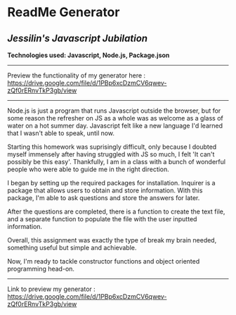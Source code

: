 # ReadMe Generator
## *Jessilin's Javascript Jubilation*
**Technologies used: Javascript, Node.js, Package.json**

-------------------------------

Preview the functionality of my generator here : https://drive.google.com/file/d/1PBp6xcDzmCV6qwev-zQf0rERnvTkP3gb/view 

-------------------------------

Node.js is just a program that runs Javascript outside the browser, but for some reason the refresher on JS as a whole was as welcome as a glass of water on a hot summer day. Javascript felt like a new language I'd learned that I wasn't able to speak, until now. 

Starting this homework was suprisingly difficult, only because I doubted myself immensely after having struggled with JS so much, I felt 'It can't possibly be this easy'. Thankfully, I am in a class with a bunch of wonderful people who were able to guide me in the right direction.

I began by setting up the required packages for installation. Inquirer is a package that allows users to obtain and store information. With this package, I'm able to ask questions and store the answers for later. 

After the questions are completed, there is a function to create the text file, and a separate function to populate the file with the user inputted information. 

Overall, this assignment was exactly the type of break my brain needed, something useful but simple and achievable. 

Now, I'm ready to tackle constructor functions and object oriented programming head-on. 

-------------------------------

Link to preview my generator : https://drive.google.com/file/d/1PBp6xcDzmCV6qwev-zQf0rERnvTkP3gb/view 